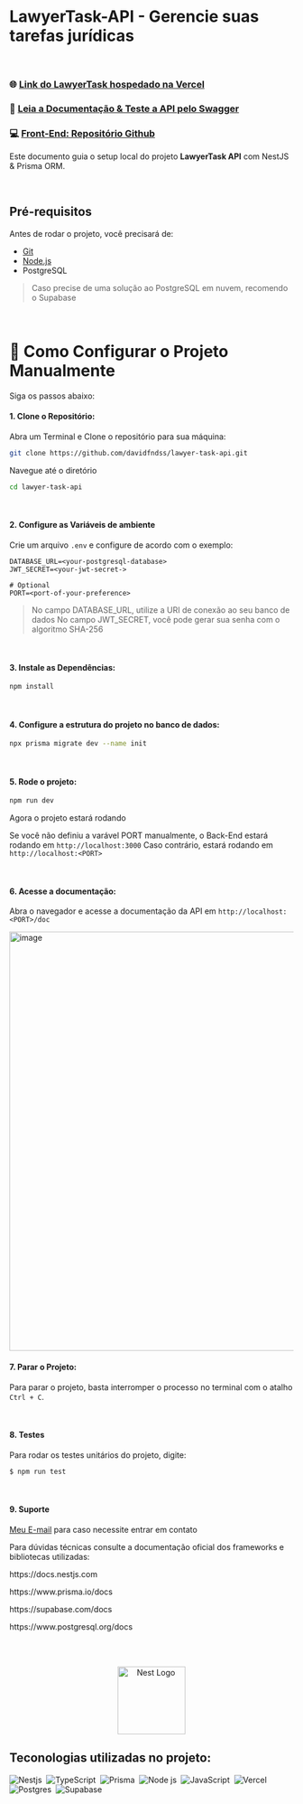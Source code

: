 # LawyerTask-API - Gerencie suas tarefas jurídicas

<br>


### 🌐 [Link do LawyerTask hospedado na Vercel](https://lawyertaskon.vercel.app)
### 📄 [Leia a Documentação & Teste a API pelo Swagger](https://lawyertaskapi.vercel.app/doc)
### 💻 [Front-End: Repositório Github](https://github.com/davidfndss/lawyer-task-front)




Este documento guia o setup local do projeto **LawyerTask API** com NestJS & Prisma ORM.

<br>

## Pré-requisitos

Antes de rodar o projeto, você precisará de:

- [Git](https://git-scm.com/downloads)
- [Node.js](https://nodejs.org/en/download)
- PostgreSQL

> Caso precise de uma solução ao PostgreSQL em nuvem, recomendo o Supabase

<br>

# 🔧 Como Configurar o Projeto Manualmente 
Siga os passos abaixo:

#### 1. Clone o Repositório:

Abra um Terminal e Clone o repositório para sua máquina:

```bash
git clone https://github.com/davidfndss/lawyer-task-api.git
```

Navegue até o diretório

```sh
cd lawyer-task-api
```

<br>

#### 2. Configure as Variáveis de ambiente

Crie um arquivo `.env` e configure de acordo com o exemplo: 

```env
DATABASE_URL=<your-postgresql-database>
JWT_SECRET=<your-jwt-secret->

# Optional
PORT=<port-of-your-preference>
```

> No campo DATABASE_URL, utilize a URI de conexão ao seu banco de dados
> No campo JWT_SECRET, você pode gerar sua senha com o algoritmo SHA-256

<br>

#### 3. Instale as Dependências:

```sh
npm install
```

<br>

#### 4. Configure a estrutura do projeto no banco de dados:

```sh
npx prisma migrate dev --name init
```

<br>

#### 5. Rode o projeto:

```sh
npm run dev
```

Agora o projeto estará rodando

Se você não definiu a varável PORT manualmente, o Back-End estará rodando em `http://localhost:3000`
Caso contrário, estará rodando em `http://localhost:<PORT>`


<br>

#### 6. Acesse a documentação:

Abra o navegador e acesse a documentação da API em `http://localhost:<PORT>/doc`

<img width="1526" height="742" alt="image" src="https://github.com/user-attachments/assets/cbc464ce-57a8-43af-8dcc-5a7ff6d68dba" />

<br>

#### 7. Parar o Projeto:

Para parar o projeto, basta interromper o processo no terminal com o atalho `Ctrl + C`.

<br>

#### 8. Testes

Para rodar os testes unitários do projeto, digite:

```bash
$ npm run test
```

<br>

#### 9. Suporte

[Meu E-mail](mailto:davidfndssdev@gmail.com) para caso necessite entrar em contato

Para dúvidas técnicas consulte a documentação oficial dos frameworks e bibliotecas utilizadas:

<p>https://docs.nestjs.com</p>
<p>https://www.prisma.io/docs</p>
<p>https://supabase.com/docs</p>
<p>https://www.postgresql.org/docs</p>

<br>
<br>

<p align="center">
  <a href="http://nestjs.com/" target="blank"><img src="https://nestjs.com/img/logo-small.svg" width="120" alt="Nest Logo" /></a>
</p>

[circleci-image]: https://img.shields.io/circleci/build/github/nestjs/nest/master?token=abc123def456
[circleci-url]: https://circleci.com/gh/nestjs/nest

## Teconologias utilizadas no projeto:

![Nestjs](https://img.shields.io/badge/nestjs-purple?style=for-the-badge&logo=nestjs&logoColor=white)&nbsp;
![TypeScript](https://img.shields.io/badge/TypeScript-1572B6?style=for-the-badge&logo=typescript&logoColor=white)&nbsp;
![Prisma](https://img.shields.io/badge/Prisma-gray?style=for-the-badge&logo=prisma&logoColor=white)&nbsp;
![Node js](https://img.shields.io/badge/node.js-%234ea94b.svg?style=for-the-badge&logo=node.js&logoColor=white)&nbsp;
![JavaScript](https://img.shields.io/badge/JavaScript-F7DF1E?style=for-the-badge&logo=javascript&logoColor=black)&nbsp;
![Vercel](https://img.shields.io/badge/Vercel-000000?style=for-the-badge&logo=vercel&logoColor=white)&nbsp;
![Postgres](https://img.shields.io/badge/PostgreSQL-316192?style=for-the-badge&logo=postgresql&logoColor=white)&nbsp;
![Supabase](https://img.shields.io/badge/Supabase-181818?style=for-the-badge&logo=supabase&logoColor=white)&nbsp;

